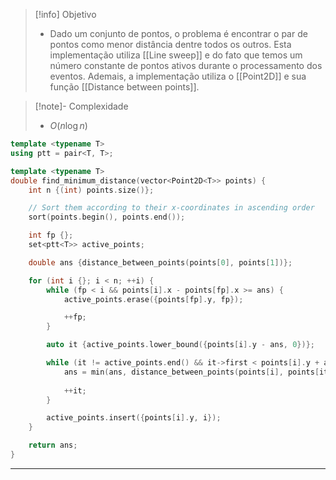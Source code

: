 > [!info] Objetivo
> - Dado um conjunto de pontos, o problema é encontrar o par de pontos como menor distância dentre todos os outros. Esta implementação utiliza [[Line sweep]] e do fato que temos um número constante de pontos ativos durante o processamento dos eventos. Ademais, a implementação utiliza o [[Point2D]] e sua função [[Distance between points]].

> [!note]- Complexidade
> - $O(n \log n)$

```cpp
template <typename T>
using ptt = pair<T, T>;

template <typename T>
double find_minimum_distance(vector<Point2D<T>> points) {
	int n {(int) points.size()};

	// Sort them according to their x-coordinates in ascending order
	sort(points.begin(), points.end());

	int fp {};
	set<ptt<T>> active_points;

	double ans {distance_between_points(points[0], points[1])};

	for (int i {}; i < n; ++i) {
		while (fp < i && points[i].x - points[fp].x >= ans) {
			active_points.erase({points[fp].y, fp});

			++fp;
		}

		auto it {active_points.lower_bound({points[i].y - ans, 0})};

		while (it != active_points.end() && it->first < points[i].y + ans) {
			ans = min(ans, distance_between_points(points[i], points[it->second]));
			
			++it;
		}

		active_points.insert({points[i].y, i});
	}

	return ans;
}
```

---